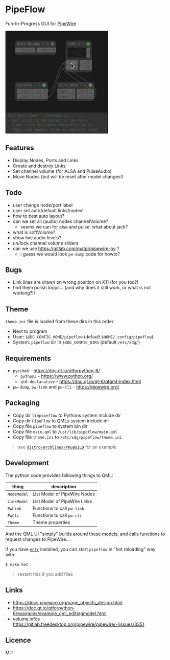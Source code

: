 # PipeFlow

Fun-In-Progress GUI for [PipeWire](https://pipewire.org/)

![](screenshot.png)

## Features

- Display Nodes, Ports and Links
- Create and destroy Links
- Set channel volume (for ALSA and PulseAudio)
- Move Nodes (but will be reset after model changes!)

## Todo

- user change node/port label
- user set auto/default links/nodes!
- how to best auto layout?
- can we set all (audio) nodes channelVolume?
  - seems we can for alsa and pulse. what about jack?
- what is softVolume?
- show live audio levels?
- un/lock channel volume sliders
- can we use https://gitlab.com/matpi/pipewire-py ?
  - i guess we would look `pw-dump` code for howto?

## Bugs

- Link lines are drawn on wrong position on X11 (for you too?)
- find them polish loops... (and why does it still work, or what is not working?!)

## Theme

`theme.ini` file is loaded from these dirs in this order:

- Next to program
- User: `$XDG_CONFIG_HOME/pipeflow`  (default `$HOME/.config/pipeflow`)
- System: `pipeflow` dir in `$XDG_CONFIG_DIRS` (default `/etc/xdg/`)

## Requirements

- `pyside6` - https://doc.qt.io/qtforpython-6/
  - `python3` - https://www.python.org/
  - `qt6-declarative` - https://doc.qt.io/qt-6/qtqml-index.html
- `pw-dump`, `pw-link` and `pw-cli` - https://pipewire.org/

## Packaging

- Copy dir `libpipeflow` to Pythons system include dir
- Copy dir `PipeFlow` to QMLs system include dir
- Copy file `pipeflow` to system bin dir
- Copy file `main.qml` to `/usr/lib/pipeflow/main.qml`
- Copy file `theme.ini` to `/etc/xdg/pipeflow/theme.ini`

> see [`distro/archlinux/PKGBUILD`](distro/archlinux/PKGBUILD) for an example

## Development

The python code provides following things to QML:

|thing|description|
|-----|-----------|
|`NodeModel`|List Model of PipeWire Nodes|
|`LinkModel`|List Model of PipeWire Links|
|`PwLink`|Functions to call `pw-link`|
|`PwCli`|Functions to call `pw-cli`|
|`Theme`|Theme properties|

And the QML UI "simply" builds around these models, and calls functions to request changes to PipeWire...

If you have [`entr`](http://eradman.com/entrproject/) installed, you can start `pipeflow` in "hot reloading" way with:

```
$ make hot
```

> restart this if you add files

## Links

- https://docs.pipewire.org/page_objects_design.html
- https://doc.qt.io/qtforpython-6/examples/example_qml_editingmodel.html
- volume infos https://gitlab.freedesktop.org/pipewire/pipewire/-/issues/3351

## Licence

MIT
